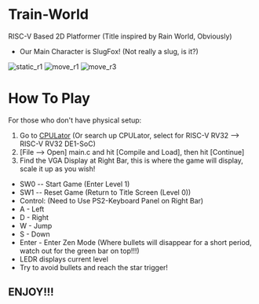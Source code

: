 # Train-World
RISC-V Based 2D Platformer (Title inspired by Rain World, Obviously)
- Our Main Character is SlugFox! (Not really a slug, is it?)

![static_r1](https://github.com/user-attachments/assets/9c2dec6f-1a45-4718-817f-2575713144e2)
![move_r1](https://github.com/user-attachments/assets/0029ce5e-136d-4128-8cf4-d973ddd02402)
![move_r3](https://github.com/user-attachments/assets/a828cf31-b665-4754-a340-9d645e973fb1)

# How To Play
For those who don't have physical setup:
1. Go to [CPULator](https://cpulator.01xz.net/?sys=rv32-de1soc) (Or search up CPULator, select for RISC-V RV32 --> RISC-V RV32 DE1-SoC)
2. [File --> Open] main.c and hit [Compile and Load], then hit [Continue]
3. Find the VGA Display at Right Bar, this is where the game will display, scale it up as you wish!
-  SW0 -- Start Game (Enter Level 1)
-  SW1 -- Reset Game (Return to Title Screen (Level 0))
-  Control: (Need to Use PS2-Keyboard Panel on Right Bar)
-  A - Left
-  D - Right
-  W - Jump
-  S - Down
-  Enter - Enter Zen Mode (Where bullets will disappear for a short period, watch out for the green bar on top!!!)
-  LEDR displays current level
-  Try to avoid bullets and reach the star trigger!
## ENJOY!!!
